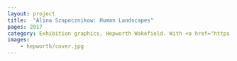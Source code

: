 ```yaml
---
layout: project
title:  "Alina Szapocznikow: Human Landscapes"
pages: 2017
category: Exhibition graphics, Hepworth Wakefield. With <a href="https://www.twelve.la" target="_blank">Twelve</a>. Photography by Lewis Ronald.
images:
    - hepworth/cover.jpg
---
```


